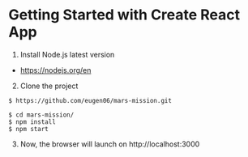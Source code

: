 # Getting Started with Create React App

1. Install Node.js latest version
- https://nodejs.org/en
2. Clone the project
````````````````
$ https://github.com/eugen06/mars-mission.git

$ cd mars-mission/
$ npm install
$ npm start
````````````````
3. Now, the browser will launch on http://localhost:3000
